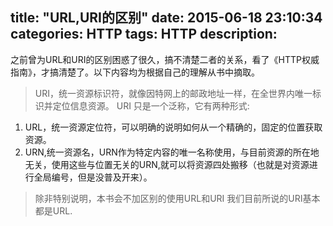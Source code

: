 title: "URL,URI的区别"
date: 2015-06-18 23:10:34
categories: HTTP
tags: HTTP
description: 
---
<!--more-->
之前曾为URL和URI的区别困惑了很久，搞不清楚二者的关系，看了《HTTP权威指南》，才搞清楚了。以下内容均为根据自己的理解从书中摘取。
>URI，统一资源标识符，就像因特网上的邮政地址一样，在全世界内唯一标识并定位信息资源。 URI 只是一个泛称，它有两种形式:
>
 1. URL，统一资源定位符，可以明确的说明如何从一个精确的，固定的位置获取资源。
 2. URN,统一资源名，URN作为特定内容的唯一名称使用，与目前资源的所在地无关，使用这些与位置无关的URN,就可以将资源四处搬移（也就是对资源进行全局编号，但是没普及开来）。

>除非特别说明，本书会不加区别的使用URL和URI
>我们目前所说的URI基本都是URL.